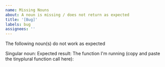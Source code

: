 ```yaml
---
name: Missing Nouns
about: A noun is missing / does not return as expected
title: '[Bug]'
labels: bug
assignees: ''
---
```


The following noun(s) do not work as expected

Singular noun:
Expected result:
The function I'm running (copy and paste the tinyplural function call here):
